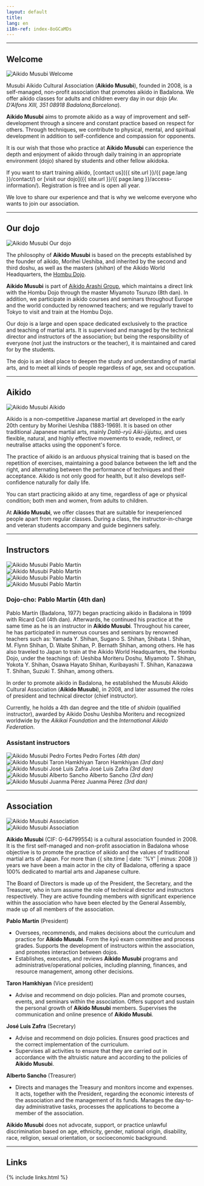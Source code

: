 ```yaml
---
layout: default
title:
lang: en
i18n-ref: index-8oGCaMDs
---
```


<hr id="welcome" class="anchor">

## Welcome

<picture>
  <source type="image/webp" srcset="{{ site.url }}/images/index-8oGCaMDs-01.webp" class="img-fluid lazyload">
  <source type="image/jpeg" srcset="{{ site.url }}/images/index-8oGCaMDs-01.jpg" class="img-fluid lazyload">
  <img src="{{ site.url }}/images/index-8oGCaMDs-01.jpg" class="img-fluid lazyload" alt="Aikido Musubi Welcome">
</picture>

Musubi Aikido Cultural Association (__Aikido Musubi__), founded in 2008, is a self-managed, non-profit association that promotes aikido in Badalona. We offer aikido classes for adults and children every day in our dojo (_Av. D’Alfons XIII, 351 08918 Badalona, ​​Barcelona_).

__Aikido Musubi__ aims to promote aikido as a way of improvement and self-development through a sincere and constant practice based on respect for others. Through techniques, we contribute to physical, mental, and spiritual development in addition to self-confidence and compassion for opponents.

It is our wish that those who practice at __Aikido Musubi__ can experience the depth and enjoyment of aikido through daily training in an appropriate environment (dojo) shared by students and other fellow aikidoka.

If you want to start training aikido, [contact us]({{ site.url }}/{{ page.lang }}/contact/) or [visit our dojo]({{ site.url }}/{{ page.lang }}/access-information/). Registration is free and is open all year.

We love to share our experience and that is why we welcome everyone who wants to join our association.

<hr id="our-dojo" class="anchor">

## Our dojo

<picture>
  <source type="image/webp" srcset="{{ site.url }}/images/index-8oGCaMDs-09.webp" class="img-fluid lazyload">
  <source type="image/jpeg" srcset="{{ site.url }}/images/index-8oGCaMDs-09.jpg" class="img-fluid lazyload">
  <img src="{{ site.url }}/images/index-8oGCaMDs-09.jpg" class="img-fluid lazyload" alt="Aikido Musubi Our dojo">
</picture>

The philosophy of __Aikido Musubi__ is based on the precepts established by the founder of aikido, Morihei Ueshiba, and inherited by the second and third doshu, as well as the masters (_shihan_) of the Aikido World Headquarters, the [Hombu Dojo](http://www.aikikai.or.jp/).

__Aikido Musubi__ is part of [Aikido Arashi Group](http://aikidoarashigroup.com/), which maintains a direct link with the Hombu Dojo through the master Miyamoto Tsuruzo (8th dan). In addition, we participate in aikido courses and seminars throughout Europe and the world conducted by renowned teachers; and we regularly travel to Tokyo to visit and train at the Hombu Dojo.

Our dojo is a large and open space dedicated exclusively to the practice and teaching of martial arts. It is supervised and managed by the technical director and instructors of the association; but being the responsibility of everyone (not just the instructors or the teacher), it is maintained and cared for by the students.

The dojo is an ideal place to deepen the study and understanding of martial arts, and to meet all kinds of people regardless of age, sex and occupation.

<hr id="aikido" class="anchor">

## Aikido

<picture>
  <source type="image/webp" srcset="{{ site.url }}/images/index-8oGCaMDs-02.webp" class="img-fluid lazyload">
  <source type="image/jpeg" srcset="{{ site.url }}/images/index-8oGCaMDs-02.jpg" class="img-fluid lazyload">
  <img src="{{ site.url }}/images/index-8oGCaMDs-02.jpg" class="img-fluid lazyload" alt="Aikido Musubi Aikido">
</picture>

Aikido is a non-competitive Japanese martial art developed in the early 20th century by Morihei Ueshiba (1883-1969). It is based on other traditional Japanese martial arts, mainly _Daitō-ryū Aiki-jūjutsu_, and uses flexible, natural, and highly effective movements to evade, redirect, or neutralise attacks using the opponent's force.

The practice of aikido is an arduous physical training that is based on the repetition of exercises, maintaining a good balance between the left and the right, and alternating between the performance of techniques and their acceptance. Aikido is not only good for health, but it also develops self-confidence naturally for daily life.

You can start practicing aikido at any time, regardless of age or physical condition; both men and women, from adults to children.

At __Aikido Musubi__, we offer classes that are suitable for inexperienced people apart from regular classes. During a class, the instructor-in-charge and veteran students accompany and guide beginners safely.

<hr id="instructors" class="anchor">

## Instructors

<div id="index-8oGCaMDs-instructors" class="container">
  <div class="row">
    <div class="col col-sm">
      <picture>
        <source type="image/webp" srcset="{{ site.url }}/images/index-8oGCaMDs-05_.webp" class="img-fluid lazyload">
        <source type="image/jpeg" srcset="{{ site.url }}/images/index-8oGCaMDs-05_.jpg" class="img-fluid lazyload">
        <img src="{{ site.url }}/images/index-8oGCaMDs-04.jpg" class="img-fluid lazyload" alt="Aikido Musubi Pablo Martín">
      </picture>
    </div>
    <div class="col col-sm">
      <picture>
        <source type="image/webp" srcset="{{ site.url }}/images/index-8oGCaMDs-06_.webp" class="img-fluid lazyload">
        <source type="image/jpeg" srcset="{{ site.url }}/images/index-8oGCaMDs-06_.jpg" class="img-fluid lazyload">
        <img src="{{ site.url }}/images/index-8oGCaMDs-06.jpg" class="img-fluid lazyload" alt="Aikido Musubi Pablo Martín">
      </picture>
    </div>
  </div>
  <div class="row">
    <div class="col col-sm">
      <picture>
        <source type="image/webp" srcset="{{ site.url }}/images/index-8oGCaMDs-07_.webp" class="img-fluid lazyload">
        <source type="image/jpeg" srcset="{{ site.url }}/images/index-8oGCaMDs-07_.jpg" class="img-fluid lazyload">
        <img src="{{ site.url }}/images/index-8oGCaMDs-07.jpg" class="img-fluid lazyload" alt="Aikido Musubi Pablo Martín">
      </picture>
    </div>
    <div class="col col-sm">
      <picture>
        <source type="image/webp" srcset="{{ site.url }}/images/index-8oGCaMDs-08_.webp" class="img-fluid lazyload">
        <source type="image/jpeg" srcset="{{ site.url }}/images/index-8oGCaMDs-08_.jpg" class="img-fluid lazyload">
        <img src="{{ site.url }}/images/index-8oGCaMDs-08.jpg" class="img-fluid lazyload" alt="Aikido Musubi Pablo Martín">
      </picture>
    </div>
  </div>
</div>

### Dojo-cho: Pablo Martín (4th dan)

Pablo Martín (Badalona, ​​1977) began practicing aikido in Badalona in 1999 with Ricard Coll (4th dan). Afterwards, he continued his practice at the same time as he is an instructor in __Aikido Musubi__. Throughout his career, he has participated in numerous courses and seminars by renowned teachers such as: Yamada Y. Shihan, Sugano S. Shihan, Shibata I. Shihan, M. Flynn Shihan, D. Waite Shihan, P. Bernath Shihan, among others. He has also traveled to Japan to train at the Aikido World Headquarters, the Hombu Dojo, under the teachings of: Ueshiba Moriteru Doshu, Miyamoto T. Shihan, Yokota Y. Shihan, Osawa Hayato Shihan, Kuribayashi T. Shihan, Kanazawa T. Shihan, Suzuki T. Shihan, among others.

In order to promote aikido in Badalona, ​​he established the Musubi Aikido Cultural Association (__Aikido Musubi__), in 2008, and later assumed the roles of president and technical director (chief instructor).

Currently, he holds a 4th dan degree and the title of _shidoin_ (qualified instructor), awarded by Aikido Doshu Ueshiba Moriteru and recognized worldwide by the _Aikikai Foundation_ and the _International Aikido Federation_.

### Assistant instructors

<div id="index-8oGCaMDs-instructors" class="container">
  <div class="row">
    <div class="col-4 col-sm-4">
      <picture>
        <source type="image/webp" srcset="{{ site.url }}/images/index-8oGCaMDs-13.webp" class="img-fluid lazyload">
        <source type="image/jpeg" srcset="{{ site.url }}/images/index-8oGCaMDs-13.jpg" class="img-fluid lazyload">
        <img src="{{ site.url }}/images/index-8oGCaMDs-13.jpg" class="img-fluid lazyload" alt="Aikido Musubi Pedro Fortes">
      </picture>
      <span>Pedro Fortes <em>(4th dan)</em></span>
    </div>
    <div class="col-4 col-sm-4">
      <picture>
        <source type="image/webp" srcset="{{ site.url }}/images/index-8oGCaMDs-14.webp" class="img-fluid lazyload">
        <source type="image/jpeg" srcset="{{ site.url }}/images/index-8oGCaMDs-14.jpg" class="img-fluid lazyload">
        <img src="{{ site.url }}/images/index-8oGCaMDs-14.jpg" class="img-fluid lazyload" alt="Aikido Musubi Taron Hamkhiyan">
      </picture>
      <span>Taron Hamkhiyan <em>(3rd dan)</em></span>
    </div>
    <div class="col-4 col-sm-4">
      <picture>
        <source type="image/webp" srcset="{{ site.url }}/images/index-8oGCaMDs-15.webp" class="img-fluid lazyload">
        <source type="image/jpeg" srcset="{{ site.url }}/images/index-8oGCaMDs-15.jpg" class="img-fluid lazyload">
        <img src="{{ site.url }}/images/index-8oGCaMDs-15.jpg" class="img-fluid lazyload" alt="Aikido Musubi José Luis Zafra">
      </picture>
      <span>José Luis Zafra <em>(3rd dan)</em></span>
    </div>
  </div>
  <div class="row">
    <div class="col-4 col-sm-4">
      <picture>
        <source type="image/webp" srcset="{{ site.url }}/images/index-8oGCaMDs-16.webp" class="img-fluid lazyload">
        <source type="image/jpeg" srcset="{{ site.url }}/images/index-8oGCaMDs-16.jpg" class="img-fluid lazyload">
        <img src="{{ site.url }}/images/index-8oGCaMDs-16.jpg" class="img-fluid lazyload" alt="Aikido Musubi Alberto Sancho">
      </picture>
      <span>Alberto Sancho <em>(3rd dan)</em></span>
    </div>
    <div class="col-4 col-sm-4">
      <picture>
        <source type="image/webp" srcset="{{ site.url }}/images/index-8oGCaMDs-17.webp" class="img-fluid lazyload">
        <source type="image/jpeg" srcset="{{ site.url }}/images/index-8oGCaMDs-17.jpg" class="img-fluid lazyload">
        <img src="{{ site.url }}/images/index-8oGCaMDs-17.jpg" class="img-fluid lazyload" alt="Aikido Musubi Juanma Pérez">
      </picture>
      <span>Juanma Pérez <em>(3rd dan)</em></span>
    </div>
  </div>
</div>

<hr id="association" class="anchor">

## Association

<div id="index-8oGCaMDs-cultural-association" class="container">
  <div class="row">
    <div class="col col-sm">
      <picture>
        <source type="image/webp" srcset="{{ site.url }}/images/index-8oGCaMDs-12.webp" class="img-fluid lazyload">
        <source type="image/jpeg" srcset="{{ site.url }}/images/index-8oGCaMDs-12.jpg" class="img-fluid lazyload">
        <img src="{{ site.url }}/images/index-8oGCaMDs-12.jpg" class="img-fluid lazyload" alt="Aikido Musubi Association">
      </picture>
    </div>
    <div class="col col-sm">
      <picture>
        <source type="image/webp" srcset="{{ site.url }}/images/index-8oGCaMDs-11.webp" class="img-fluid lazyload">
        <source type="image/jpeg" srcset="{{ site.url }}/images/index-8oGCaMDs-11.jpg" class="img-fluid lazyload">
        <img src="{{ site.url }}/images/index-8oGCaMDs-11.jpg" class="img-fluid lazyload" alt="Aikido Musubi Association">
      </picture>
    </div>
  </div>
</div>

__Aikido Musubi__ (CIF: G-64799554) is a cultural association founded in 2008. It is the first self-managed and non-profit association in Badalona whose objective is to promote the practice of aikido and the values ​​of traditional martial arts of Japan. For more than {{ site.time | date: '%Y' | minus: 2008 }} years we have been a main actor in the city of Badalona, ​​offering a space 100% dedicated to martial arts and Japanese culture.

The Board of Directors is made up of the President, the Secretary, and the Treasurer, who in turn assume the role of technical director and instructors respectively. They are active founding members with significant experience within the association who have been elected by the General Assembly, made up of all members of the association.

__Pablo Martín__ (President)
- Oversees, recommends, and makes decisions about the curriculum and practice for __Aikido Musubi__. Form the _kyū_ exam committee and process grades. Supports the development of instructors within the association, and promotes interaction between dojos.
- Establishes, executes, and reviews __Aikido Musubi__ programs and administrative/operational policies, including planning, finances, and resource management, among other decisions.

__Taron Hamkhiyan__ (Vice president)
- Advise and recommend on dojo policies. Plan and promote courses, events, and seminars within the association. Offers support and sustain the personal growth of __Aikido Musubi__ members. Supervises the communication and online presence of __Aikido Musubi__.

__José Luís Zafra__ (Secretary)
- Advise and recommend on dojo policies. Ensures good practices and the correct implementation of the curriculum.
- Supervises all activities to ensure that they are carried out in accordance with the altruistic nature and according to the policies of __Aikido Musubi__.

__Alberto Sancho__ (Treasurer)
- Directs and manages the Treasury and monitors income and expenses. It acts, together with the President, regarding the economic interests of the association and the management of its funds. Manages the day-to-day administrative tasks, processes the applications to become a member of the association.

__Aikido Musubi__ does not advocate, support, or practice unlawful discrimination based on age, ethnicity, gender, national origin, disability, race, religion, sexual orientation, or socioeconomic background.

<hr id="links" class="anchor">

## Links

{% include links.html %}

